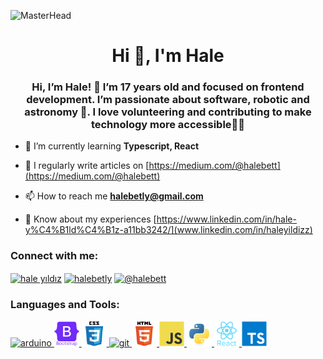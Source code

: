 ![MasterHead](https://media1.tenor.com/m/hUxePexynyIAAAAd/totoro-miyazaki.gif)



<h1 align="center">Hi 👋, I'm Hale</h1>
<h3 align="center">Hi, I’m Hale! 🌟 I’m 17 years old and focused on frontend development. I’m passionate about software, robotic and astronomy 🚀. I love volunteering and contributing to make technology more accessible🐌🌱</h3>

- 🌱 I’m currently learning **Typescript, React**

- 📝 I regularly write articles on [https://medium.com/@halebett](https://medium.com/@halebett)

- 📫 How to reach me **halebetly@gmail.com**

- 📄 Know about my experiences [https://www.linkedin.com/in/hale-y%C4%B1ld%C4%B1z-a11bb3242/](www.linkedin.com/in/haleyildizz)

<h3 align="left">Connect with me:</h3>
<p align="left">
<a href="www.linkedin.com/in/haleyildizz" target="blank"><img align="center" src="https://raw.githubusercontent.com/rahuldkjain/github-profile-readme-generator/master/src/images/icons/Social/linked-in-alt.svg" alt="hale yıldız" height="30" width="40" /></a>
<a href="https://instagram.com/halebetly" target="blank"><img align="center" src="https://raw.githubusercontent.com/rahuldkjain/github-profile-readme-generator/master/src/images/icons/Social/instagram.svg" alt="halebetly" height="30" width="40" /></a>
<a href="https://medium.com/@halebett" target="blank"><img align="center" src="https://raw.githubusercontent.com/rahuldkjain/github-profile-readme-generator/master/src/images/icons/Social/medium.svg" alt="@halebett" height="30" width="40" /></a>
</p>

<h3 align="left">Languages and Tools:</h3>
<p align="left"> <a href="https://www.arduino.cc/" target="_blank" rel="noreferrer"> <img src="https://cdn.worldvectorlogo.com/logos/arduino-1.svg" alt="arduino" width="40" height="40"/> </a> <a href="https://getbootstrap.com" target="_blank" rel="noreferrer"> <img src="https://raw.githubusercontent.com/devicons/devicon/master/icons/bootstrap/bootstrap-plain-wordmark.svg" alt="bootstrap" width="40" height="40"/> </a> <a href="https://www.w3schools.com/css/" target="_blank" rel="noreferrer"> <img src="https://raw.githubusercontent.com/devicons/devicon/master/icons/css3/css3-original-wordmark.svg" alt="css3" width="40" height="40"/> </a> <a href="https://git-scm.com/" target="_blank" rel="noreferrer"> <img src="https://www.vectorlogo.zone/logos/git-scm/git-scm-icon.svg" alt="git" width="40" height="40"/> </a> <a href="https://www.w3.org/html/" target="_blank" rel="noreferrer"> <img src="https://raw.githubusercontent.com/devicons/devicon/master/icons/html5/html5-original-wordmark.svg" alt="html5" width="40" height="40"/> </a> <a href="https://developer.mozilla.org/en-US/docs/Web/JavaScript" target="_blank" rel="noreferrer"> <img src="https://raw.githubusercontent.com/devicons/devicon/master/icons/javascript/javascript-original.svg" alt="javascript" width="40" height="40"/> </a> <a href="https://www.python.org" target="_blank" rel="noreferrer"> <img src="https://raw.githubusercontent.com/devicons/devicon/master/icons/python/python-original.svg" alt="python" width="40" height="40"/> </a> <a href="https://reactjs.org/" target="_blank" rel="noreferrer"> <img src="https://raw.githubusercontent.com/devicons/devicon/master/icons/react/react-original-wordmark.svg" alt="react" width="40" height="40"/> </a> <a href="https://www.typescriptlang.org/" target="_blank" rel="noreferrer"> <img src="https://raw.githubusercontent.com/devicons/devicon/master/icons/typescript/typescript-original.svg" alt="typescript" width="40" height="40"/> </a> </p>
